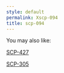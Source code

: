 ```yaml
---
style: default
permalink: Xscp-094
title: scp-094
---
```

You may also like:

[SCP-427](http://scp-wiki.net/scp-427)

[SCP-305](http://scp-wiki.net/scp-305)
